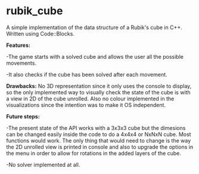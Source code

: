 # rubik_cube
A simple implementation of the data structure of a Rubik's cube in C++. Written using Code::Blocks.

<b>Features:</b>

-The game starts with a solved cube and allows the user all the possible movements.

-It also checks if the cube has been solved after each movement.

<b>Drawbacks:</b> No 3D representation since it only uses the console to display, so the only implemented way to visually check the state of the cube is with a view in 2D of the cube unrolled. Also no colour implemented in the visualizations since the intention was to make it OS independent.

<b>Future steps:</b>

-The present state of the API works with a 3x3x3 cube but the dimesions can be changed easily inside the code to do a 4x4x4 or NxNxN cube. Most functions would work. The only thing that would need to change is the way the 2D unrolled view is printed in console and also to upgrade the options in the menu in order to allow for rotations in the added layers of the cube.

-No solver implemented at all.
